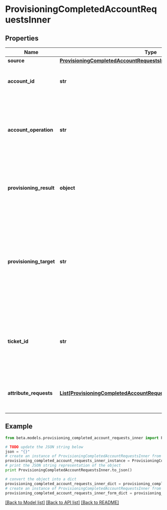 # ProvisioningCompletedAccountRequestsInner


## Properties
Name | Type | Description | Notes
------------ | ------------- | ------------- | -------------
**source** | [**ProvisioningCompletedAccountRequestsInnerSource**](ProvisioningCompletedAccountRequestsInnerSource.md) |  | 
**account_id** | **str** | The unique idenfier of the account being provisioned. | [optional] 
**account_operation** | **str** | The provisioning operation; typically Create, Modify, Enable, Disable, Unlock, or Delete. | 
**provisioning_result** | **object** | The overall result of the provisioning transaction; this could be success, pending, failed, etc. | 
**provisioning_target** | **str** | The name of the provisioning channel selected; this could be the same as the source, or could be a Service Desk Integration Module (SDIM). | 
**ticket_id** | **str** | A reference to a tracking number, if this is sent to a Service Desk Integration Module (SDIM). | [optional] 
**attribute_requests** | [**List[ProvisioningCompletedAccountRequestsInnerAttributeRequestsInner]**](ProvisioningCompletedAccountRequestsInnerAttributeRequestsInner.md) | A list of attributes as part of the provisioning transaction. | [optional] 

## Example

```python
from beta.models.provisioning_completed_account_requests_inner import ProvisioningCompletedAccountRequestsInner

# TODO update the JSON string below
json = "{}"
# create an instance of ProvisioningCompletedAccountRequestsInner from a JSON string
provisioning_completed_account_requests_inner_instance = ProvisioningCompletedAccountRequestsInner.from_json(json)
# print the JSON string representation of the object
print ProvisioningCompletedAccountRequestsInner.to_json()

# convert the object into a dict
provisioning_completed_account_requests_inner_dict = provisioning_completed_account_requests_inner_instance.to_dict()
# create an instance of ProvisioningCompletedAccountRequestsInner from a dict
provisioning_completed_account_requests_inner_form_dict = provisioning_completed_account_requests_inner.from_dict(provisioning_completed_account_requests_inner_dict)
```
[[Back to Model list]](../README.md#documentation-for-models) [[Back to API list]](../README.md#documentation-for-api-endpoints) [[Back to README]](../README.md)


